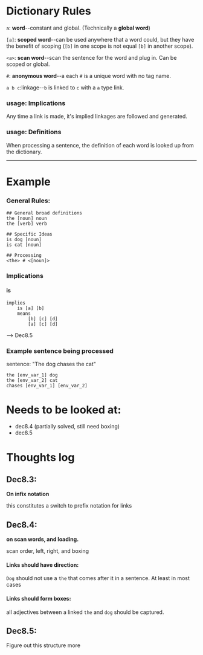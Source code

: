 # Dictionary Rules

`a`: **word**--constant and global. (Technically a **global word**)

`[a]`: **scoped word**--can be used anywhere that a word could, but they have the benefit of scoping (`[b]` in one scope is not equal `[b]` in another scope).

`<a>`: **scan word**--scan the sentence for the word and plug in. Can be scoped or global. 

`#`: **anonymous word**--a each `#` is a unique word with no tag name.

`a b c`:linkage--`b` is linked to `c` with a `a` type link.

### usage: Implications
Any time a link is made, it's implied linkages are followed and generated.

### usage: Definitions
When processing a sentence, the definition of each word is looked up from the dictionary.

---------------

# Example

### General Rules:

	## General broad definitions
	the [noun] noun
	the [verb] verb
	
	## Specific Ideas
	is dog [noun]
	is cat [noun]
	
	## Processing
	<the> # <[noun]>

### Implications

#### is

	implies
		is [a] [b]
		means
			[b] [c] [d]
			[a] [c] [d]

--> Dec8.5

### Example sentence being processed

sentence: "The dog chases the cat"

	the [env_var_1] dog
	the [env_var_2] cat
	chases [env_var_1] [env_var_2]


# Needs to be looked at:
* dec8.4 (partially solved, still need boxing)
* dec8.5


# Thoughts log
## Dec8.3:
**On infix notation**

this constitutes a switch to prefix notation for links

## Dec8.4:
**on scan words, and loading.**

scan order, left, right, and boxing

#### Links should have direction:
`Dog` should not use a `the` that comes after it in a sentence. At least in most cases

#### Links should form boxes:
all adjectives between a linked `the` and `dog` should be captured.

## Dec8.5:
Figure out this structure more








